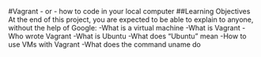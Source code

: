 #Vagrant - or - how to code in your local computer
##Learning Objectives
At the end of this project, you are expected to be able to explain to anyone, without the help of Google:
-What is a virtual machine
-What is Vagrant
-Who wrote Vagrant
-What is Ubuntu
-What does “Ubuntu” mean
-How to use VMs with Vagrant
-What does the command uname do
